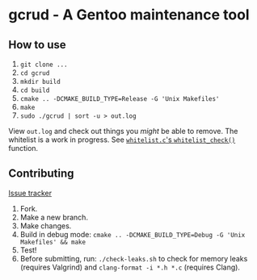 # gcrud - A Gentoo maintenance tool

## How to use

1. `git clone ...`
2. `cd gcrud`
3. `mkdir build`
4. `cd build`
5. `cmake .. -DCMAKE_BUILD_TYPE=Release -G 'Unix Makefiles'`
6. `make`
7. `sudo ./gcrud | sort -u > out.log`

View `out.log` and check out things you *might* be able to remove. The whitelist is a work in progress. See [`whitelist.c`'s `whitelist_check()`](whitelist.c#L6) function.


## Contributing

[Issue tracker](https://gitlab.com/Tatsh/gcrud/issues)

1. Fork.
2. Make a new branch.
3. Make changes.
4. Build in debug mode: `cmake .. -DCMAKE_BUILD_TYPE=Debug -G 'Unix Makefiles' && make`
5. Test!
6. Before submitting, run: `./check-leaks.sh` to check for memory leaks (requires Valgrind) and `clang-format -i *.h *.c` (requires Clang).
